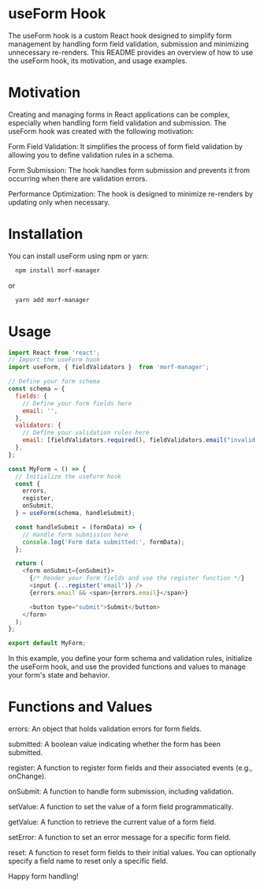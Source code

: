 # useForm Hook

  The useForm hook is a custom React hook designed to simplify form management by handling form field validation, submission and minimizing unnecessary re-renders. This README provides an overview of how to use the useForm hook, its motivation, and usage examples.

# Motivation

  Creating and managing forms in React applications can be complex, especially when handling form field validation and submission. The useForm hook was created with the following motivation:

  Form Field Validation: It simplifies the process of form field validation by allowing you to define validation rules in a schema.

  Form Submission: The hook handles form submission and prevents it from occurring when there are validation errors.

  Performance Optimization: The hook is designed to minimize re-renders by updating only when necessary.

# Installation

  You can install useForm using npm or yarn:
  
```sh
  npm install morf-manager
```
or
```sh
  yarn add morf-manager
```

# Usage

```javascript
import React from 'react';
// Import the useForm hook
import useForm, { fieldValidators }  from 'morf-manager';

// Define your form schema
const schema = {
  fields: {
    // Define your form fields here
    email: '',
  },
  validators: {
    // Define your validation rules here
    email: [fieldValidators.required(), fieldValidators.email("invalid email")}
  },
};

const MyForm = () => {
  // Initialize the useForm hook
  const {
    errors,
    register,
    onSubmit,
  } = useForm(schema, handleSubmit);

  const handleSubmit = (formData) => {
    // Handle form submission here
    console.log('Form data submitted:', formData);
  };

  return (
    <form onSubmit={onSubmit}>
      {/* Render your form fields and use the register function */}
      <input {...register('email')} />
      {errors.email && <span>{errors.email}</span>}

      <button type="submit">Submit</button>
    </form>
  );
};

export default MyForm;
```
In this example, you define your form schema and validation rules, initialize the useForm hook, and use the provided functions and values to manage your form's state and behavior.

# Functions and Values

errors: An object that holds validation errors for form fields.

submitted: A boolean value indicating whether the form has been submitted.

register: A function to register form fields and their associated events (e.g., onChange).

onSubmit: A function to handle form submission, including validation.

setValue: A function to set the value of a form field programmatically.

getValue: A function to retrieve the current value of a form field.

setError: A function to set an error message for a specific form field.

reset: A function to reset form fields to their initial values. You can optionally specify a field name to reset only a specific field.

Happy form handling!
